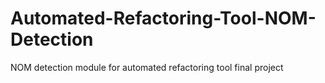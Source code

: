 # Automated-Refactoring-Tool-NOM-Detection
NOM detection module for automated refactoring tool final project
